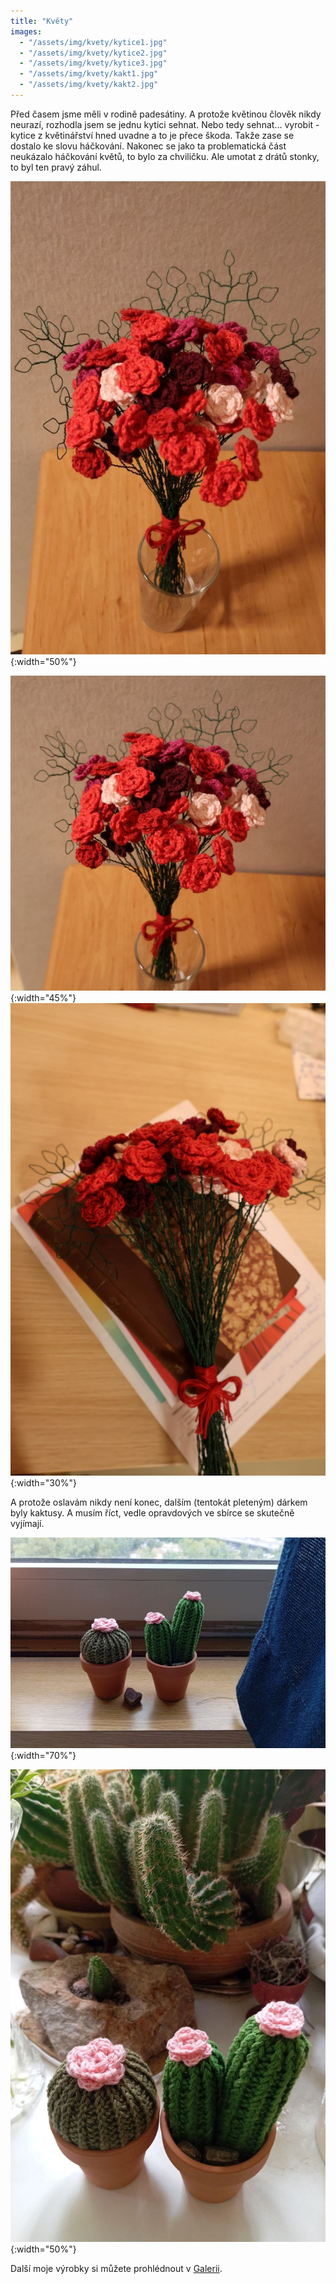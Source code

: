 ```yaml
---
title: "Květy"
images:
  - "/assets/img/kvety/kytice1.jpg"
  - "/assets/img/kvety/kytice2.jpg"
  - "/assets/img/kvety/kytice3.jpg"
  - "/assets/img/kvety/kakt1.jpg"
  - "/assets/img/kvety/kakt2.jpg"
---
```

Před časem jsme měli v rodině padesátiny. A protože květinou člověk nikdy neurazí, rozhodla jsem se jednu kytici sehnat. Nebo tedy sehnat... vyrobit - kytice z květinářství hned uvadne a to je přece škoda. Takže zase se dostalo ke slovu háčkování. Nakonec se jako ta problematická část neukázalo háčkování květů, to bylo za chviličku. Ale umotat z drátů stonky, to byl ten pravý záhul.



![Kytice1](/assets/img/kvety/kytice1.jpg){:width="50%"}

![Kytice2](/assets/img/kvety/kytice2.jpg){:width="45%"} ![Kytice3](/assets/img/kvety/kytice3.jpg){:width="30%"}

A protože oslavám nikdy není konec, dalším (tentokát pleteným) dárkem byly kaktusy. A musím říct, vedle opravdových ve sbírce se skutečně vyjímají.

![Kaktus1](/assets/img/kvety/kakt1.jpg){:width="70%"}

![Kaktus2](/assets/img/kvety/kakt2.jpg){:width="50%"}


Další moje výrobky si můžete prohlédnout v [Galerii](/galerie/).
